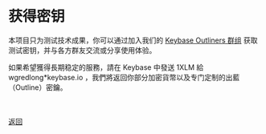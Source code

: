 # 获得密钥

本项目只为测试技术成果，你可以通过加入我们的 <a href="https://keybase.io/team/outliners">Keybase Outliners 群组</a> 获取测试密钥，并与各方群友交流或分享使用体验。

如果希望獲得長期稳定的服務，請在 Keybase 中發送 1XLM 給 wgredlong*keybase.io ，我們將返回你部分加密貨幣以及专门定制的出藍（Outline）密鑰。


<br><br><a href="https://wgredlong.github.io/">返回</a>
